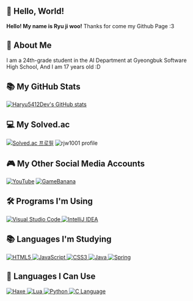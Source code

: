 ## 👋 Hello, World!
**Hello! My name is Ryu ji woo!** 
Thanks for come my Github Page :3
<br/>

## 📒 About Me
I am a 24th-grade student in the AI Department at Gyeongbuk Software High School,
And I am 17 years old :D
<br/>

## 📚 My GitHub Stats
[![Haryu5412Dev's GitHub stats](https://github-readme-stats.vercel.app/api?username=haryu5412dev&show_icons=true&theme=tokyonight)](https://github.com/anuraghazra/github-readme-stats)

## 💻 My Solved.ac
[![Solved.ac 프로필](http://mazassumnida.wtf/api/generate_badge?boj=rjw1001)](https://solved.ac/rjw1001)
![rjw1001 profile](http://mazandi.herokuapp.com/api?handle=rjw1001&theme=dark)

## 🎮 My Other Social Media Accounts
[![YouTube](https://img.shields.io/badge/YouTube-red?style=flat-square&logo=youtube&logoColor=white)](https://www.youtube.com/@Haryu5412) [![GameBanana](https://img.shields.io/badge/GameBanana-3c1e00?style=flat-square&logo=gamebanana&logoColor=white)](https://gamebanana.com/members/2087282)

## 🛠️ Programs I'm Using
<div>
    <a href="https://code.visualstudio.com/" target="_blank">
        <img src="https://img.shields.io/badge/Visual%20Studio%20Code-007ACC?style=flat-square&logo=visualstudiocode&logoColor=white" alt="Visual Studio Code"/>
    </a>
    <a href="https://www.jetbrains.com/idea/" target="_blank">
        <img src="https://img.shields.io/badge/IntelliJ-000000?style=flat-square&logo=intellijidea&logoColor=white" alt="IntelliJ IDEA"/>
    </a>
</div>

## 📚 Languages I'm Studying
<div>
    <a href="https://developer.mozilla.org/en-US/docs/Web/HTML" target="_blank">
        <img src="https://img.shields.io/badge/HTML5-E34F26?style=flat-square&logo=html5&logoColor=white" alt="HTML5"/>
    </a>
    <a href="https://developer.mozilla.org/en-US/docs/Web/JavaScript" target="_blank">
        <img src="https://img.shields.io/badge/JavaScript-F7DF1E?style=flat-square&logo=javascript&logoColor=white" alt="JavaScript"/>
    </a>
    <a href="https://developer.mozilla.org/en-US/docs/Web/CSS" target="_blank">
        <img src="https://img.shields.io/badge/CSS3-1572B6?style=flat-square&logo=css3&logoColor=white" alt="CSS3"/>
    </a>
    <a href="https://www.oracle.com/java/" target="_blank">
        <img src="https://img.shields.io/badge/Java-007396?style=flat-square&logo=java&logoColor=white" alt="Java"/>
    </a>
    <a href="https://spring.io/" target="_blank">
        <img src="https://img.shields.io/badge/Spring-6DB33F?style=flat-square&logo=spring&logoColor=white" alt="Spring"/>
    </a>
</div>

## 📘 Languages I Can Use
<div>
    <a href="https://haxe.org/" target="_blank">
        <img src="https://img.shields.io/badge/Haxe-EE812F?style=flat-square&logo=haxe&logoColor=white" alt="Haxe"/>
    </a>
    <a href="https://www.lua.org/" target="_blank">
        <img src="https://img.shields.io/badge/Lua-2C2D72?style=flat-square&logo=lua&logoColor=white" alt="Lua"/>
    </a>
    <a href="https://www.python.org/" target="_blank">
        <img src="https://img.shields.io/badge/Python-3776AB?style=flat-square&logo=python&logoColor=white" alt="Python"/>
    </a>
    <a href="https://en.wikipedia.org/wiki/C_(programming_language)" target="_blank">
        <img src="https://img.shields.io/badge/C-A8B9CC?style=flat-square&logo=c&logoColor=white" alt="C Language"/>
    </a>
</div>


